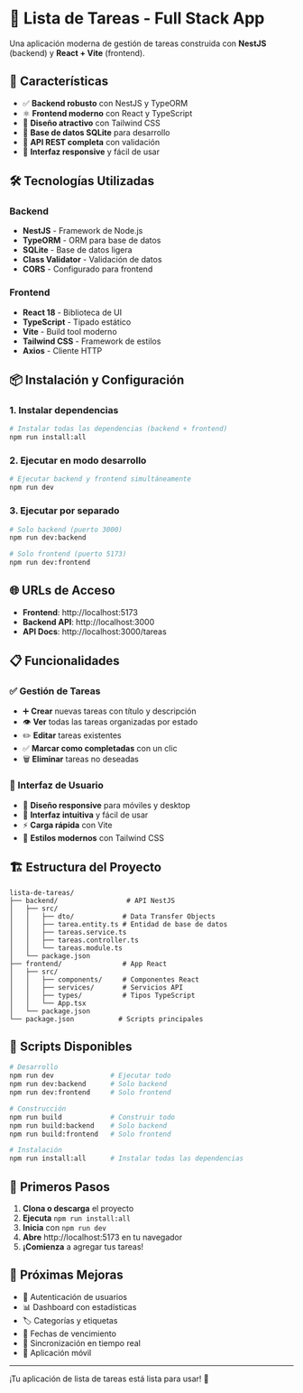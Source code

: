 # 📝 Lista de Tareas - Full Stack App

Una aplicación moderna de gestión de tareas construida con **NestJS** (backend) y **React + Vite** (frontend).

## 🚀 Características

- ✅ **Backend robusto** con NestJS y TypeORM
- ⚛️ **Frontend moderno** con React y TypeScript
- 🎨 **Diseño atractivo** con Tailwind CSS
- 💾 **Base de datos SQLite** para desarrollo
- 🔄 **API REST completa** con validación
- 📱 **Interfaz responsive** y fácil de usar

## 🛠️ Tecnologías Utilizadas

### Backend
- **NestJS** - Framework de Node.js
- **TypeORM** - ORM para base de datos
- **SQLite** - Base de datos ligera
- **Class Validator** - Validación de datos
- **CORS** - Configurado para frontend

### Frontend
- **React 18** - Biblioteca de UI
- **TypeScript** - Tipado estático
- **Vite** - Build tool moderno
- **Tailwind CSS** - Framework de estilos
- **Axios** - Cliente HTTP

## 📦 Instalación y Configuración

### 1. Instalar dependencias
```bash
# Instalar todas las dependencias (backend + frontend)
npm run install:all
```

### 2. Ejecutar en modo desarrollo
```bash
# Ejecutar backend y frontend simultáneamente
npm run dev
```

### 3. Ejecutar por separado
```bash
# Solo backend (puerto 3000)
npm run dev:backend

# Solo frontend (puerto 5173)
npm run dev:frontend
```

## 🌐 URLs de Acceso

- **Frontend**: http://localhost:5173
- **Backend API**: http://localhost:3000
- **API Docs**: http://localhost:3000/tareas

## 📋 Funcionalidades

### ✅ Gestión de Tareas
- ➕ **Crear** nuevas tareas con título y descripción
- 👁️ **Ver** todas las tareas organizadas por estado
- ✏️ **Editar** tareas existentes
- ✅ **Marcar como completadas** con un clic
- 🗑️ **Eliminar** tareas no deseadas

### 🎨 Interfaz de Usuario
- 📱 **Diseño responsive** para móviles y desktop
- 🎯 **Interfaz intuitiva** y fácil de usar
- ⚡ **Carga rápida** con Vite
- 🎨 **Estilos modernos** con Tailwind CSS

## 🏗️ Estructura del Proyecto

```
lista-de-tareas/
├── backend/                 # API NestJS
│   ├── src/
│   │   ├── dto/            # Data Transfer Objects
│   │   ├── tarea.entity.ts # Entidad de base de datos
│   │   ├── tareas.service.ts
│   │   ├── tareas.controller.ts
│   │   └── tareas.module.ts
│   └── package.json
├── frontend/               # App React
│   ├── src/
│   │   ├── components/     # Componentes React
│   │   ├── services/       # Servicios API
│   │   ├── types/          # Tipos TypeScript
│   │   └── App.tsx
│   └── package.json
└── package.json           # Scripts principales
```

## 🔧 Scripts Disponibles

```bash
# Desarrollo
npm run dev              # Ejecutar todo
npm run dev:backend      # Solo backend
npm run dev:frontend     # Solo frontend

# Construcción
npm run build            # Construir todo
npm run build:backend    # Solo backend
npm run build:frontend   # Solo frontend

# Instalación
npm run install:all      # Instalar todas las dependencias
```

## 🚀 Primeros Pasos

1. **Clona o descarga** el proyecto
2. **Ejecuta** `npm run install:all`
3. **Inicia** con `npm run dev`
4. **Abre** http://localhost:5173 en tu navegador
5. **¡Comienza** a agregar tus tareas!

## 🎯 Próximas Mejoras

- 🔐 Autenticación de usuarios
- 📊 Dashboard con estadísticas
- 🏷️ Categorías y etiquetas
- 📅 Fechas de vencimiento
- 🔄 Sincronización en tiempo real
- 📱 Aplicación móvil

---

¡Tu aplicación de lista de tareas está lista para usar! 🎉
